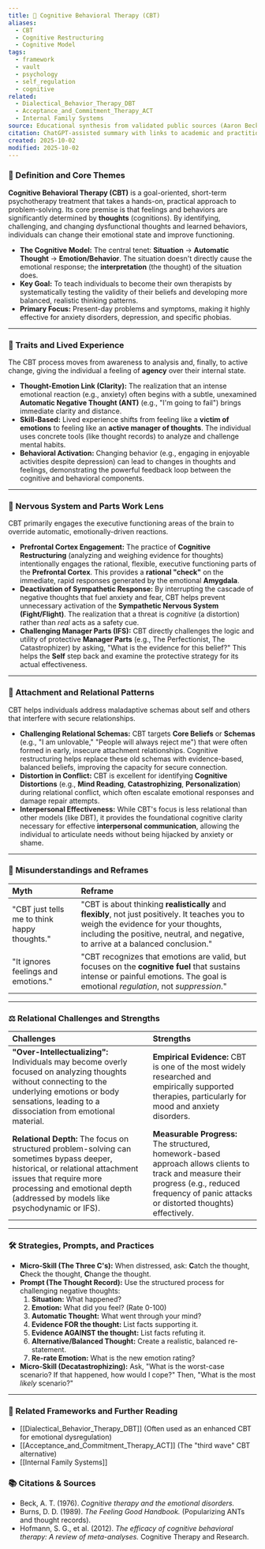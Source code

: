```yaml
---
title: 🧠 Cognitive Behavioral Therapy (CBT)
aliases:
  - CBT
  - Cognitive Restructuring
  - Cognitive Model
tags:
  - framework
  - vault
  - psychology
  - self_regulation
  - cognitive
related:
  - Dialectical_Behavior_Therapy_DBT
  - Acceptance_and_Commitment_Therapy_ACT
  - Internal Family Systems
source: Educational synthesis from validated public sources (Aaron Beck's model)
citation: ChatGPT-assisted summary with links to academic and practitioner materials
created: 2025-10-02
modified: 2025-10-02
---
```


<!-- @format -->

### 🧩 Definition and Core Themes

**Cognitive Behavioral Therapy (CBT)** is a goal-oriented, short-term psychotherapy
treatment that takes a hands-on, practical approach to problem-solving. Its core premise
is that feelings and behaviors are significantly determined by **thoughts**
(cognitions). By identifying, challenging, and changing dysfunctional thoughts and
learned behaviors, individuals can change their emotional state and improve functioning.

- **The Cognitive Model:** The central tenet: **Situation** → **Automatic Thought** →
  **Emotion/Behavior**. The situation doesn't directly cause the emotional response; the
  **interpretation** (the thought) of the situation does.
- **Key Goal:** To teach individuals to become their own therapists by systematically
  testing the validity of their beliefs and developing more balanced, realistic thinking
  patterns.
- **Primary Focus:** Present-day problems and symptoms, making it highly effective for
  anxiety disorders, depression, and specific phobias.

---

### 🌿 Traits and Lived Experience

The CBT process moves from awareness to analysis and, finally, to active change, giving
the individual a feeling of **agency** over their internal state.

- **Thought-Emotion Link (Clarity):** The realization that an intense emotional reaction
  (e.g., anxiety) often begins with a subtle, unexamined **Automatic Negative Thought
  (ANT)** (e.g., "I'm going to fail") brings immediate clarity and distance.
- **Skill-Based:** Lived experience shifts from feeling like a **victim of emotions** to
  feeling like an **active manager of thoughts**. The individual uses concrete tools
  (like thought records) to analyze and challenge mental habits.
- **Behavioral Activation:** Changing behavior (e.g., engaging in enjoyable activities
  despite depression) can lead to changes in thoughts and feelings, demonstrating the
  powerful feedback loop between the cognitive and behavioral components.

---

### 🧠 Nervous System and Parts Work Lens

CBT primarily engages the executive functioning areas of the brain to override
automatic, emotionally-driven reactions.

- **Prefrontal Cortex Engagement:** The practice of **Cognitive Restructuring**
  (analyzing and weighing evidence for thoughts) intentionally engages the rational,
  flexible, executive functioning parts of the **Prefrontal Cortex**. This provides a
  **rational "check"** on the immediate, rapid responses generated by the emotional
  **Amygdala**.
- **Deactivation of Sympathetic Response:** By interrupting the cascade of negative
  thoughts that fuel anxiety and fear, CBT helps prevent unnecessary activation of the
  **Sympathetic Nervous System (Fight/Flight)**. The realization that a threat is
  _cognitive_ (a distortion) rather than _real_ acts as a safety cue.
- **Challenging Manager Parts (IFS):** CBT directly challenges the logic and utility of
  protective **Manager Parts** (e.g., The Perfectionist, The Catastrophizer) by asking,
  "What is the evidence for this belief?" This helps the **Self** step back and examine
  the protective strategy for its actual effectiveness.

---

### 💞 Attachment and Relational Patterns

CBT helps individuals address maladaptive schemas about self and others that interfere
with secure relationships.

- **Challenging Relational Schemas:** CBT targets **Core Beliefs** or **Schemas** (e.g.,
  "I am unlovable," "People will always reject me") that were often formed in early,
  insecure attachment relationships. Cognitive restructuring helps replace these old
  schemas with evidence-based, balanced beliefs, improving the capacity for secure
  connection.
- **Distortion in Conflict:** CBT is excellent for identifying **Cognitive Distortions**
  (e.g., **Mind Reading**, **Catastrophizing**, **Personalization**) during relational
  conflict, which often escalate emotional responses and damage repair attempts.
- **Interpersonal Effectiveness:** While CBT's focus is less relational than other
  models (like DBT), it provides the foundational cognitive clarity necessary for
  effective **interpersonal communication**, allowing the individual to articulate needs
  without being hijacked by anxiety or shame.

---

### 🔄 Misunderstandings and Reframes

| Myth                                         | Reframe                                                                                                                                                                                                                     |
| :------------------------------------------- | :-------------------------------------------------------------------------------------------------------------------------------------------------------------------------------------------------------------------------- |
| "CBT just tells me to think happy thoughts." | "CBT is about thinking **realistically** and **flexibly**, not just positively. It teaches you to weigh the evidence for your thoughts, including the positive, neutral, and negative, to arrive at a balanced conclusion." |
| "It ignores feelings and emotions."          | "CBT recognizes that emotions are valid, but focuses on the **cognitive fuel** that sustains intense or painful emotions. The goal is emotional _regulation_, not _suppression_."                                           |

---

### ⚖️ Relational Challenges and Strengths

| Challenges                                                                                                                                                                                                                               | Strengths                                                                                                                                                                                         |
| :--------------------------------------------------------------------------------------------------------------------------------------------------------------------------------------------------------------------------------------- | :------------------------------------------------------------------------------------------------------------------------------------------------------------------------------------------------ |
| **"Over-Intellectualizing":** Individuals may become overly focused on analyzing thoughts without connecting to the underlying emotions or body sensations, leading to a dissociation from emotional material.                           | **Empirical Evidence:** CBT is one of the most widely researched and empirically supported therapies, particularly for mood and anxiety disorders.                                                |
| **Relational Depth:** The focus on structured problem-solving can sometimes bypass deeper, historical, or relational attachment issues that require more processing and emotional depth (addressed by models like psychodynamic or IFS). | **Measurable Progress:** The structured, homework-based approach allows clients to track and measure their progress (e.g., reduced frequency of panic attacks or distorted thoughts) effectively. |

---

### 🛠️ Strategies, Prompts, and Practices

- **Micro-Skill (The Three C's):** When distressed, ask: **C**atch the thought,
  **C**heck the thought, **C**hange the thought.
- **Prompt (The Thought Record):** Use the structured process for challenging negative
  thoughts:
  1.  **Situation:** What happened?
  2.  **Emotion:** What did you feel? (Rate 0-100)
  3.  **Automatic Thought:** What went through your mind?
  4.  **Evidence FOR the thought:** List facts supporting it.
  5.  **Evidence AGAINST the thought:** List facts refuting it.
  6.  **Alternative/Balanced Thought:** Create a realistic, balanced re-statement.
  7.  **Re-rate Emotion:** What is the new emotion rating?
- **Micro-Skill (Decatastrophizing):** Ask, "What is the worst-case scenario? If that
  happened, how would I cope?" Then, "What is the most _likely_ scenario?"

---

### 🔗 Related Frameworks and Further Reading

- [[Dialectical_Behavior_Therapy_DBT]] (Often used as an enhanced CBT for emotional
  dysregulation)
- [[Acceptance_and_Commitment_Therapy_ACT]] (The "third wave" CBT alternative)
- [[Internal Family Systems]]

### 📚 Citations & Sources

- Beck, A. T. (1976). _Cognitive therapy and the emotional disorders._
- Burns, D. D. (1989). _The Feeling Good Handbook._ (Popularizing ANTs and thought
  records).
- Hofmann, S. G., et al. (2012). _The efficacy of cognitive behavioral therapy: A review
  of meta-analyses._ Cognitive Therapy and Research.

